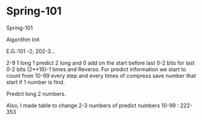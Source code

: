 # Spring-101
Spring-101

Algorithm Init

E.G.:101 -2; 202-3...

2-9 1 long  1  predict 2 long and 0 add on the start before last 0-2 bits for last 0-2 bits (2**16)-1 times and Reverso.
For predict information we start to count from 10-99 every step and every times of compress save number that start if 1 number is find.

Predict long 2 numbers.

Also, I made table to change 2-3 numbers of predict numbers 10-99 : 222-353


